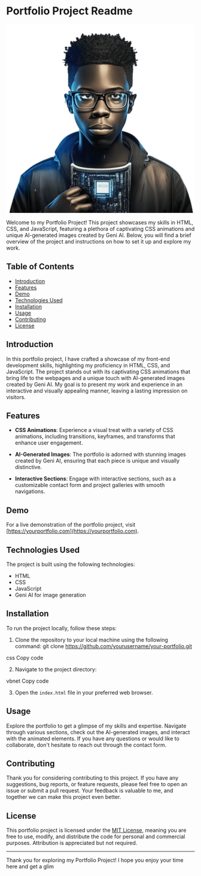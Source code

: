# Portfolio Project Readme

![Portfolio Project Banner](https://github.com/AbTSXO/portfolio/blob/main/Asset/home2.png)

Welcome to my Portfolio Project! This project showcases my skills in HTML, CSS, and JavaScript, featuring a plethora of captivating CSS animations and unique AI-generated images created by Geni AI. Below, you will find a brief overview of the project and instructions on how to set it up and explore my work.

## Table of Contents

- [Introduction](#introduction)
- [Features](#features)
- [Demo](#demo)
- [Technologies Used](#technologies-used)
- [Installation](#installation)
- [Usage](#usage)
- [Contributing](#contributing)
- [License](#license)

## Introduction

In this portfolio project, I have crafted a showcase of my front-end development skills, highlighting my proficiency in HTML, CSS, and JavaScript. The project stands out with its captivating CSS animations that bring life to the webpages and a unique touch with AI-generated images created by Geni AI. My goal is to present my work and experience in an interactive and visually appealing manner, leaving a lasting impression on visitors.

## Features

- **CSS Animations**: Experience a visual treat with a variety of CSS animations, including transitions, keyframes, and transforms that enhance user engagement.

- **AI-Generated Images**: The portfolio is adorned with stunning images created by Geni AI, ensuring that each piece is unique and visually distinctive.

- **Interactive Sections**: Engage with interactive sections, such as a customizable contact form and project galleries with smooth navigations.

## Demo

For a live demonstration of the portfolio project, visit [https://yourportfolio.com](https://yourportfolio.com).

## Technologies Used

The project is built using the following technologies:

- HTML
- CSS
- JavaScript
- Geni AI for image generation

## Installation

To run the project locally, follow these steps:

1. Clone the repository to your local machine using the following command:
git clone https://github.com/yourusername/your-portfolio.git

css
Copy code

2. Navigate to the project directory:


vbnet
Copy code

3. Open the `index.html` file in your preferred web browser.

## Usage

Explore the portfolio to get a glimpse of my skills and expertise. Navigate through various sections, check out the AI-generated images, and interact with the animated elements. If you have any questions or would like to collaborate, don't hesitate to reach out through the contact form.

## Contributing

Thank you for considering contributing to this project. If you have any suggestions, bug reports, or feature requests, please feel free to open an issue or submit a pull request. Your feedback is valuable to me, and together we can make this project even better.

## License

This portfolio project is licensed under the [MIT License](https://opensource.org/licenses/MIT), meaning you are free to use, modify, and distribute the code for personal and commercial purposes. Attribution is appreciated but not required.

---

Thank you for exploring my Portfolio Project! I hope you enjoy your time here and get a glim